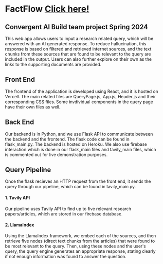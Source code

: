 # FactFlow [Click here!](https://fact-flow-three.vercel.app/query)
## Convergent AI Build team project Spring 2024  
This web app allows users to input a research related query, which will be answered with an AI generated response.
To reduce hallucination, this response is based on filtered and retrieved internet sources, and the text chunks from these sources that are found to be relevant to the query are included in the output. Users can also further explore on their own as the links to the supporting documents are provided.

## Front End
The frontend of the application is developed using React, and it is hosted on Vercell. The main related files are QueryPage.js, App.js, Header.js and their corresponding CSS files. Some invdividual components in the query page have their own files as well. 
## Back End
Our backend is in Python, and we use Flask API to communicate between the backend and the frontend. The flask code can be found in flask_main.py. The backend is hosted on Heroku. We also use firebase interaction which is done in our flask_main files and tavily_main files, which is commented out for live demonstration purposes.
## Query Pipeline
Once the flask recieves an HTTP request from the front end, it sends the query through our pipeline, which can be found in tavily_main.py. 
#### 1. Tavily API
Our pipeline uses Tavily API to find up to five relevant research papers/articles, which are stored in our firebase database. 
#### 2. LlamaIndex
Using the LlamaIndex framework, we embed each of the sources, and then retrieve five nodes (direct text chunks from the articles) that were found to be most relevant to the query.
Then, using these nodes and the user's query, the query engine generates an appropriate response, stating clearly if not enough information was found to answer the question. 



